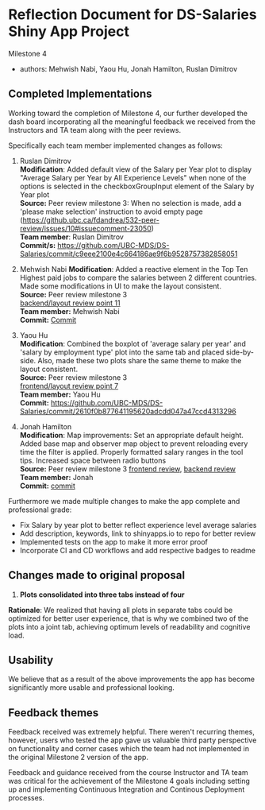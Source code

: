 # Reflection Document for DS-Salaries Shiny App Project

Milestone 4

-   authors: Mehwish Nabi, Yaou Hu, Jonah Hamilton, Ruslan Dimitrov

## Completed Implementations

Working toward the completion of Milestone 4, our further developed the dash board incorporating all the meaningful feedback we received from the Instructors and TA team along with the peer reviews.

Specifically each team member implemented changes as follows:

1. Ruslan Dimitrov   
**Modification**: Added default view of the Salary per Year plot to display "Average Salary per Year by All Experience Levels" when none of the options is selected in the checkboxGroupInput element of the Salary by Year plot       
**Source:** Peer review milestone 3: When no selection is made, add a 'please make selection' instruction to avoid empty page   
(https://github.ubc.ca/fdandrea/532-peer-review/issues/10#issuecomment-23050)    
**Team member**: Ruslan Dimitrov       
**Commit/s:** https://github.com/UBC-MDS/DS-Salaries/commit/c9eee2100e4c664186ae9f6b9528757382858051   

2. Mehwish Nabi
**Modification**: Added a reactive element in the Top Ten Highest paid jobs to compare the salaries between 2 different countries. Made some modifications in UI to make the layout consistent.   
**Source:** Peer review milestone 3     
[backend/layout review point 11](https://github.ubc.ca/fdandrea/532-peer-review/issues/10#issuecomment-23013)    
**Team member:** Mehwish Nabi     
**Commit:** [Commit](https://github.com/UBC-MDS/DS-Salaries/commit/f8e67778e94377908a57923223f5b747e952d24c) 
3. Yaou Hu  
**Modification**: Combined the boxplot of 'average salary per year' and 'salary by employment type' plot into the same tab and placed side-by-side. Also, made these two plots share the same theme to make the layout consistent.     
**Source:** Peer review milestone 3     
[frontend/layout review point 7](https://github.ubc.ca/fdandrea/532-peer-review/issues/10#issuecomment-23013)    
**Team member:** Yaou Hu      
**Commit:** https://github.com/UBC-MDS/DS-Salaries/commit/2610f0b877641195620adcdd047a47ccd4313296   

4. Jonah Hamilton  
**Modification**: Map improvements:
Set an appropriate default height. Added base map and observer map object to prevent reloading every time the filter is applied. Properly formatted salary ranges in the tool tips. Increased space between radio buttons  
**Source:** Peer review milestone 3 
[frontend review](https://github.ubc.ca/fdandrea/532-peer-review/issues/10#issuecomment-23013), [backend review](https://github.ubc.ca/fdandrea/532-peer-review/issues/10#issuecomment-23050)  
**Team member:** Jonah  
**Commit:** [commit](https://github.com/UBC-MDS/DS-Salaries/commit/d67aa8184306de895fb7955cffbd3dd88840e16c)

 


Furthermore we made multiple changes to make the app complete and professional grade:
- Fix Salary by year plot to better reflect experience level average salaries
- Add description, keywords, link to shinyapps.io to repo for better review
- Implemented tests on the app to make it more error proof
- Incorporate CI and CD workflows and add respective badges to readme




## Changes made to original proposal

1.  **Plots consolidated into three tabs instead of four**

**Rationale**: We realized that having all plots in separate tabs could be optimized for better user experience, that is why we combined two of the plots into a joint tab, achieving optimum levels of readability and cognitive load.

## Usability

We believe that as a result of the above improvements the app has become significantly more usable and professional looking.  

## Feedback themes

Feedback received was extremely helpful.  There weren't recurring themes, however, users who tested the app gave us valuable third party perspective on functionality and corner cases which the team had not implemented in the original Milestone 2 version of the app.

Feedback and guidance received from the course Instructor and TA team was critical for the achievement of the Milestone 4 goals including setting up and implementing Continuous Integration and Continous Deployment processes.
